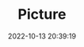---
weight: 1
images:
- /images/edited/232.jpeg
title: Picture
date: 2022-10-13 20:39:19
tags: [luminarneo,work,ilce7m3,dog,animals]
---